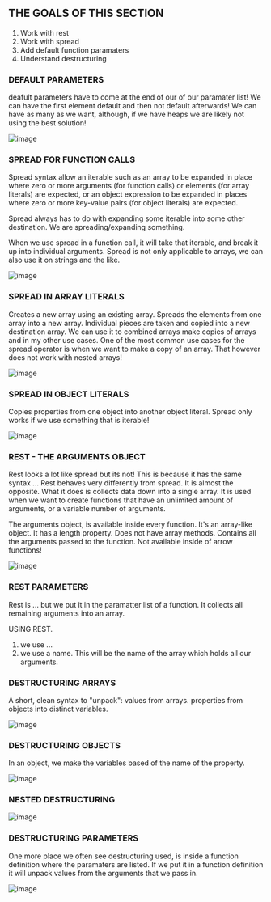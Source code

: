 
## THE GOALS OF THIS SECTION 

1.  Work with rest 
2. Work with spread
3. Add default function paramaters 
4. Understand destructuring 

### DEFAULT PARAMETERS 

deafult parameters have to come at the end of our of our paramater list! We can have the first element default and then not default afterwards! We can have as many as we want, although, if we have heaps we are likely not using the best solution! 

![image](images/section11/defaultparameters.png)



### SPREAD FOR FUNCTION CALLS 

Spread syntax allow an iterable such as an array to be expanded in place where zero or more arguments (for function calls) or elements (for array literals) are expected, or an object expression to be expanded in places where zero or more key-value pairs (for object literals) are expected. 

Spread always has to do with expanding some iterable into some other destination. We are spreading/expanding something. 

When we use spread in a function call, it will take that iterable, and break it up into individual arguments. Spread is not only applicable to arrays, we can also use it on strings and the like. 

![image](images/section11/spreadforfunctioncalls.png)

### SPREAD IN ARRAY LITERALS  

Creates a new array using an existing array. Spreads the elements from one array into a new array. Individual pieces are taken and copied into a new destination array. We can use it to combined arrays make copies of arrays and in my other use cases. One of the most common use cases for the spread operator is when we want to make a copy of an array. That however does not work with nested arrays! 

![image](images/section11/spreadinarrayliterals.png)

### SPREAD IN OBJECT LITERALS  

Copies properties from one object into another object literal.  Spread only works if we use something that is iterable! 

![image](images/section11/spreadinobjectliterals.png)

### REST - THE ARGUMENTS OBJECT 

Rest looks a lot like spread but its not! This is because it has the same syntax ... 
Rest behaves very differently from spread. It is almost the opposite. What it does is collects data down into a single array. It is used when we want to create functions that have an unlimited amount of arguments, or a variable number of arguments. 

The  arguments object, is available inside every function. It's an array-like object. It has a length property. Does not have array methods. Contains all the arguments passed to the function. Not available inside of arrow functions!

![image](images/section11/resttheargumentobject.png)

### REST PARAMETERS 

Rest is ... but we put it in the paramatter list of a function. It collects all remaining arguments into an array. 

USING REST. 

1. we use ...
2. we use a name. This will be the name of the array which holds all our arguments.



### DESTRUCTURING ARRAYS 

A short, clean syntax to "unpack": values from arrays. properties from objects into distinct variables. 

![image](images/section11/destructuringarrays.png)

### DESTRUCTURING OBJECTS 

In an object, we make the variables based of the name of the property. 

![image](images/section11/destructuringobjects.png)

### NESTED DESTRUCTURING 

![image](images/section11/nesteddestructuring.png)


### DESTRUCTURING PARAMETERS 

One more place we often see destructuring used, is inside a function definition where the paramaters are listed.  If we put it in a function definition it will unpack values from the arguments that we pass in. 

![image](images/section11/destructuringparameters.png)

